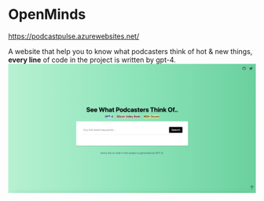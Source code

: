# OpenMinds
https://podcastpulse.azurewebsites.net/

A website that help you to know what podcasters think of hot & new things, **every line** of code in the project is written by gpt-4.
![](Assets/index.jpg)